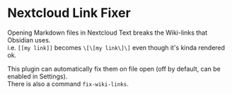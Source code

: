 # Nextcloud Link Fixer  
Opening Markdown files in Nextcloud Text breaks the Wiki-links that Obsidian uses.  
i.e. `[[my link]]` becomes `\[\[my link\]\]` even though it's kinda rendered ok.  

This plugin can automatically fix them on file open (off by default, can be enabled in Settings).  
There is also a command `fix-wiki-links`.  